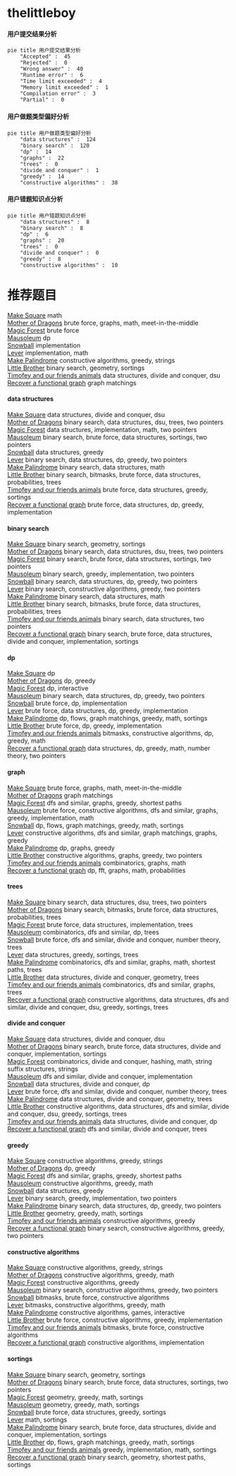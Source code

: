 # thelittleboy
<!-- tabs:start -->
#### **用户提交结果分析**

```mermaid
pie title 用户提交结果分析
    "Accepted" :  45
    "Rejected" :  0
    "Wrong answer" :  40
    "Runtime error" :  6
    "Time limit exceeded" :  4
    "Memory limit exceeded" :  1
    "Compilation error" :  3
    "Partial" :  0
```
#### **用户做题类型偏好分析**

```mermaid
pie title 用户做题类型偏好分析
    "data structures" :  124
    "binary search" :  120
    "dp" :  14
    "graphs" :  22
    "trees" :  0
    "divide and conquer" :  1
    "greedy" :  14
    "constructive algorithms" :  38
```
#### **用户错题知识点分析**

```mermaid
pie title 用户错题知识点分析
    "data structures" :  8
    "binary search" :  8
    "dp" :  6
    "graphs" :  20
    "trees" :  0
    "divide and conquer" :  0
    "greedy" :  8
    "constructive algorithms" :  10
```
<!-- tabs:end -->
# 推荐题目
[Make Square](http://codeforces.com/problemset/problem/1028/H)		math		  
[Mother of Dragons](http://codeforces.com/problemset/problem/839/E)		brute force,
                        graphs,
                        math,
                        meet-in-the-middle		  
[Magic Forest](http://codeforces.com/problemset/problem/922/B)		brute force		  
[Mausoleum](http://codeforces.com/problemset/problem/567/F)		dp		  
[Snowball](http://codeforces.com/problemset/problem/1099/A)		implementation		  
[Lever](http://codeforces.com/problemset/problem/376/A)		implementation,
                        math		  
[Make Palindrome](http://codeforces.com/problemset/problem/600/C)		constructive algorithms,
                        greedy,
                        strings		  
[Little Brother](http://codeforces.com/problemset/problem/887/E)		binary search,
                        geometry,
                        sortings		  
[Timofey and our friends animals](http://codeforces.com/problemset/problem/763/E)		data structures,
                        divide and conquer,
                        dsu		  
[Recover a functional graph](http://codeforces.com/problemset/problem/739/D)		graph matchings		  
<!-- tabs:start -->
#### **data structures**
[Make Square](http://codeforces.com/problemset/problem/763/E)		data structures,
                        divide and conquer,
                        dsu		  
[Mother of Dragons](http://codeforces.com/problemset/problem/6/E)		binary search,
                        data structures,
                        dsu,
                        trees,
                        two pointers		  
[Magic Forest](http://codeforces.com/problemset/problem/1265/B)		data structures,
                        implementation,
                        math,
                        two pointers		  
[Mausoleum](http://codeforces.com/problemset/problem/1379/D)		binary search,
                        brute force,
                        data structures,
                        sortings,
                        two pointers		  
[Snowball](http://codeforces.com/problemset/problem/700/D)		data structures,
                        greedy		  
[Lever](http://codeforces.com/problemset/problem/1492/C)		binary search,
                        data structures,
                        dp,
                        greedy,
                        two pointers		  
[Make Palindrome](http://codeforces.com/problemset/problem/1490/G)		binary search,
                        data structures,
                        math		  
[Little Brother](http://codeforces.com/problemset/problem/1479/D)		binary search,
                        bitmasks,
                        brute force,
                        data structures,
                        probabilities,
                        trees		  
[Timofey and our friends animals](http://codeforces.com/problemset/problem/1497/A)		brute force,
                        data structures,
                        greedy,
                        sortings		  
[Recover a functional graph](http://codeforces.com/problemset/problem/1491/C)		brute force,
                        data structures,
                        dp,
                        greedy,
                        implementation		  
#### **binary search**
[Make Square](http://codeforces.com/problemset/problem/887/E)		binary search,
                        geometry,
                        sortings		  
[Mother of Dragons](http://codeforces.com/problemset/problem/6/E)		binary search,
                        data structures,
                        dsu,
                        trees,
                        two pointers		  
[Magic Forest](http://codeforces.com/problemset/problem/1379/D)		binary search,
                        brute force,
                        data structures,
                        sortings,
                        two pointers		  
[Mausoleum](http://codeforces.com/problemset/problem/1203/D2)		binary search,
                        greedy,
                        implementation,
                        two pointers		  
[Snowball](http://codeforces.com/problemset/problem/1492/C)		binary search,
                        data structures,
                        dp,
                        greedy,
                        two pointers		  
[Lever](http://codeforces.com/problemset/problem/1463/D)		binary search,
                        constructive algorithms,
                        greedy,
                        two pointers		  
[Make Palindrome](http://codeforces.com/problemset/problem/1490/G)		binary search,
                        data structures,
                        math		  
[Little Brother](http://codeforces.com/problemset/problem/1479/D)		binary search,
                        bitmasks,
                        brute force,
                        data structures,
                        probabilities,
                        trees		  
[Timofey and our friends animals](http://codeforces.com/problemset/problem/1436/E)		binary search,
                        data structures,
                        two pointers		  
[Recover a functional graph](http://codeforces.com/problemset/problem/1461/D)		binary search,
                        brute force,
                        data structures,
                        divide and conquer,
                        implementation,
                        sortings		  
#### **dp**
[Make Square](http://codeforces.com/problemset/problem/567/F)		dp		  
[Mother of Dragons](https://codeforces.com/contest/1277/problem/C)		dp,
                        greedy		  
[Magic Forest](http://codeforces.com/problemset/problem/1028/G)		dp,
                        interactive		  
[Mausoleum](http://codeforces.com/problemset/problem/1492/C)		binary search,
                        data structures,
                        dp,
                        greedy,
                        two pointers		  
[Snowball](https://codeforces.com/contest/1457/problem/C)		brute force,
                        dp,
                        implementation		  
[Lever](http://codeforces.com/problemset/problem/1491/C)		brute force,
                        data structures,
                        dp,
                        greedy,
                        implementation		  
[Make Palindrome](http://codeforces.com/problemset/problem/1437/C)		dp,
                        flows,
                        graph matchings,
                        greedy,
                        math,
                        sortings		  
[Little Brother](http://codeforces.com/problemset/problem/1499/B)		brute force,
                        dp,
                        greedy,
                        implementation		  
[Timofey and our friends animals](http://codeforces.com/problemset/problem/1491/D)		bitmasks,
                        constructive algorithms,
                        dp,
                        greedy,
                        math		  
[Recover a functional graph](http://codeforces.com/problemset/problem/1497/E1)		data structures,
                        dp,
                        greedy,
                        math,
                        number theory,
                        two pointers		  
#### **graph**
[Make Square](http://codeforces.com/problemset/problem/839/E)		brute force,
                        graphs,
                        math,
                        meet-in-the-middle		  
[Mother of Dragons](http://codeforces.com/problemset/problem/739/D)		graph matchings		  
[Magic Forest](http://codeforces.com/problemset/problem/1442/C)		dfs and similar,
                        graphs,
                        greedy,
                        shortest paths		  
[Mausoleum](http://codeforces.com/problemset/problem/1487/C)		brute force,
                        constructive algorithms,
                        dfs and similar,
                        graphs,
                        greedy,
                        implementation,
                        math		  
[Snowball](http://codeforces.com/problemset/problem/1437/C)		dp,
                        flows,
                        graph matchings,
                        greedy,
                        math,
                        sortings		  
[Lever](http://codeforces.com/problemset/problem/1470/D)		constructive algorithms,
                        dfs and similar,
                        graph matchings,
                        graphs,
                        greedy		  
[Make Palindrome](http://codeforces.com/problemset/problem/1476/C)		dp,
                        graphs,
                        greedy		  
[Little Brother](http://codeforces.com/problemset/problem/1304/D)		constructive algorithms,
                        graphs,
                        greedy,
                        two pointers		  
[Timofey and our friends animals](http://codeforces.com/problemset/problem/1475/C)		combinatorics,
                        graphs,
                        math		  
[Recover a functional graph](http://codeforces.com/problemset/problem/553/E)		dp,
                        fft,
                        graphs,
                        math,
                        probabilities		  
#### **trees**
[Make Square](http://codeforces.com/problemset/problem/6/E)		binary search,
                        data structures,
                        dsu,
                        trees,
                        two pointers		  
[Mother of Dragons](http://codeforces.com/problemset/problem/1479/D)		binary search,
                        bitmasks,
                        brute force,
                        data structures,
                        probabilities,
                        trees		  
[Magic Forest](http://codeforces.com/problemset/problem/1511/C)		brute force,
                        data structures,
                        implementation,
                        trees		  
[Mausoleum](http://codeforces.com/problemset/problem/1499/F)		combinatorics,
                        dfs and similar,
                        dp,
                        trees		  
[Snowball](http://codeforces.com/problemset/problem/1491/E)		brute force,
                        dfs and similar,
                        divide and conquer,
                        number theory,
                        trees		  
[Lever](http://codeforces.com/problemset/problem/1466/D)		data structures,
                        greedy,
                        sortings,
                        trees		  
[Make Palindrome](http://codeforces.com/problemset/problem/1495/D)		combinatorics,
                        dfs and similar,
                        graphs,
                        math,
                        shortest paths,
                        trees		  
[Little Brother](http://codeforces.com/problemset/problem/1303/G)		data structures,
                        divide and conquer,
                        geometry,
                        trees		  
[Timofey and our friends animals](http://codeforces.com/problemset/problem/1454/E)		combinatorics,
                        dfs and similar,
                        graphs,
                        trees		  
[Recover a functional graph](http://codeforces.com/problemset/problem/1494/D)		constructive algorithms,
                        data structures,
                        dfs and similar,
                        divide and conquer,
                        dsu,
                        greedy,
                        sortings,
                        trees		  
#### **divide and conquer**
[Make Square](http://codeforces.com/problemset/problem/763/E)		data structures,
                        divide and conquer,
                        dsu		  
[Mother of Dragons](http://codeforces.com/problemset/problem/1461/D)		binary search,
                        brute force,
                        data structures,
                        divide and conquer,
                        implementation,
                        sortings		  
[Magic Forest](http://codeforces.com/problemset/problem/1466/G)		combinatorics,
                        divide and conquer,
                        hashing,
                        math,
                        string suffix structures,
                        strings		  
[Mausoleum](http://codeforces.com/problemset/problem/1490/D)		dfs and similar,
                        divide and conquer,
                        implementation		  
[Snowball](https://codeforces.com/contest/1483/problem/C)		data structures,
                        divide and conquer,
                        dp		  
[Lever](http://codeforces.com/problemset/problem/1491/E)		brute force,
                        dfs and similar,
                        divide and conquer,
                        number theory,
                        trees		  
[Make Palindrome](http://codeforces.com/problemset/problem/1303/G)		data structures,
                        divide and conquer,
                        geometry,
                        trees		  
[Little Brother](http://codeforces.com/problemset/problem/1494/D)		constructive algorithms,
                        data structures,
                        dfs and similar,
                        divide and conquer,
                        dsu,
                        greedy,
                        sortings,
                        trees		  
[Timofey and our friends animals](http://codeforces.com/problemset/problem/1482/E)		data structures,
                        divide and conquer,
                        dp		  
[Recover a functional graph](http://codeforces.com/problemset/problem/566/C)		dfs and similar,
                        divide and conquer,
                        trees		  
#### **greedy**
[Make Square](http://codeforces.com/problemset/problem/600/C)		constructive algorithms,
                        greedy,
                        strings		  
[Mother of Dragons](https://codeforces.com/contest/1277/problem/C)		dp,
                        greedy		  
[Magic Forest](http://codeforces.com/problemset/problem/1442/C)		dfs and similar,
                        graphs,
                        greedy,
                        shortest paths		  
[Mausoleum](http://codeforces.com/problemset/problem/1270/B)		constructive algorithms,
                        greedy,
                        math		  
[Snowball](http://codeforces.com/problemset/problem/700/D)		data structures,
                        greedy		  
[Lever](http://codeforces.com/problemset/problem/1203/D2)		binary search,
                        greedy,
                        implementation,
                        two pointers		  
[Make Palindrome](http://codeforces.com/problemset/problem/1492/C)		binary search,
                        data structures,
                        dp,
                        greedy,
                        two pointers		  
[Little Brother](https://codeforces.com/contest/1496/problem/C)		geometry,
                        greedy,
                        math,
                        sortings		  
[Timofey and our friends animals](http://codeforces.com/problemset/problem/1493/A)		constructive algorithms,
                        greedy		  
[Recover a functional graph](http://codeforces.com/problemset/problem/1463/D)		binary search,
                        constructive algorithms,
                        greedy,
                        two pointers		  
#### **constructive algorithms**
[Make Square](http://codeforces.com/problemset/problem/600/C)		constructive algorithms,
                        greedy,
                        strings		  
[Mother of Dragons](http://codeforces.com/problemset/problem/1270/B)		constructive algorithms,
                        greedy,
                        math		  
[Magic Forest](http://codeforces.com/problemset/problem/1493/A)		constructive algorithms,
                        greedy		  
[Mausoleum](http://codeforces.com/problemset/problem/1463/D)		binary search,
                        constructive algorithms,
                        greedy,
                        two pointers		  
[Snowball](https://codeforces.com/contest/1456/problem/B)		bitmasks,
                        brute force,
                        constructive algorithms		  
[Lever](http://codeforces.com/problemset/problem/1492/D)		bitmasks,
                        constructive algorithms,
                        greedy,
                        math		  
[Make Palindrome](https://codeforces.com/contest/1504/problem/D)		constructive algorithms,
                        games,
                        interactive		  
[Little Brother](https://codeforces.com/contest/1483/problem/A)		brute force,
                        constructive algorithms,
                        greedy,
                        implementation		  
[Timofey and our friends animals](https://codeforces.com/contest/1457/problem/D)		bitmasks,
                        brute force,
                        constructive algorithms		  
[Recover a functional graph](http://codeforces.com/problemset/problem/1513/A)		constructive algorithms,
                        implementation		  
#### **sortings**
[Make Square](http://codeforces.com/problemset/problem/887/E)		binary search,
                        geometry,
                        sortings		  
[Mother of Dragons](http://codeforces.com/problemset/problem/1379/D)		binary search,
                        brute force,
                        data structures,
                        sortings,
                        two pointers		  
[Magic Forest](https://codeforces.com/contest/1496/problem/C)		geometry,
                        greedy,
                        math,
                        sortings		  
[Mausoleum](http://codeforces.com/problemset/problem/1495/A)		geometry,
                        greedy,
                        math,
                        sortings		  
[Snowball](http://codeforces.com/problemset/problem/1497/A)		brute force,
                        data structures,
                        greedy,
                        sortings		  
[Lever](http://codeforces.com/problemset/problem/1427/A)		math,
                        sortings		  
[Make Palindrome](http://codeforces.com/problemset/problem/1461/D)		binary search,
                        brute force,
                        data structures,
                        divide and conquer,
                        implementation,
                        sortings		  
[Little Brother](http://codeforces.com/problemset/problem/1437/C)		dp,
                        flows,
                        graph matchings,
                        greedy,
                        math,
                        sortings		  
[Timofey and our friends animals](http://codeforces.com/problemset/problem/1473/A)		greedy,
                        implementation,
                        math,
                        sortings		  
[Recover a functional graph](http://codeforces.com/problemset/problem/1486/B)		binary search,
                        geometry,
                        shortest paths,
                        sortings		  
<!-- tabs:end -->
